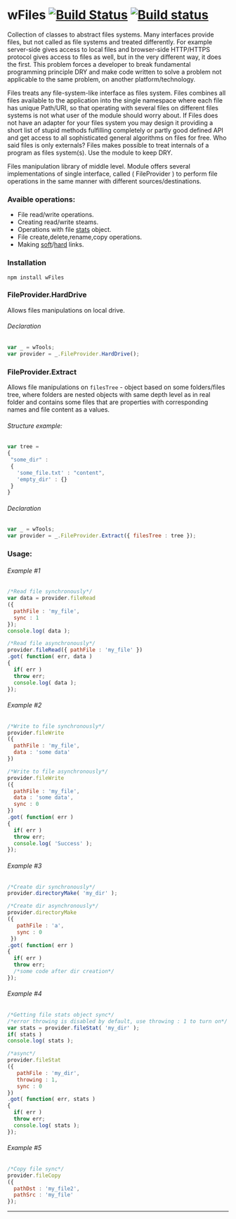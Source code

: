 # wFiles [![Build Status](https://travis-ci.org/Wandalen/wFiles.svg?branch=master)](https://travis-ci.org/Wandalen/wFiles) [![Build status](https://ci.appveyor.com/api/projects/status/rh9519h7y3xdxkf8?svg=true)](https://ci.appveyor.com/project/Wandalen/wfiles)

Collection of classes to abstract files systems. Many interfaces provide files, but not called as file systems and treated differently. For example server-side gives access to local files and browser-side HTTP/HTTPS protocol gives access to files as well, but in the very different way, it does the first. This problem forces a developer to break fundamental programming principle DRY and make code written to solve a problem not applicable to the same problem, on another platform/technology.

Files treats any file-system-like interface as files system. Files combines all files available to the application into the single namespace where each file has unique Path/URI, so that operating with several files on different files systems is not what user of the module should worry about. If Files does not have an adapter for your files system you may design it providing a short list of stupid methods fulfilling completely or partly good defined API and get access to all sophisticated general algorithms on files for free. Who said files is only externals? Files makes possible to treat internals of a program as files system(s). Use the module to keep DRY.

Files manipulation library of middle level. Module offers several implementations  of single interface, called ( FileProvider ) to perform file operations in the same manner with different sources/destinations.

### Avaible operations:
* File read/write operations.
* Creating read/write steams.
* Operations with file [stats](https://nodejs.org/api/fs.html#fs_class_fs_stats) object.
* File create,delete,rename,copy operations.
* Making [soft](https://en.wikipedia.org/wiki/Symbolic_link)/[hard](https://en.wikipedia.org/wiki/Hard_link) links.

### Installation
```terminal
npm install wFiles
```

### FileProvider.HardDrive
Allows files manipulations on local drive.

###### Declaration
```javascript
var _ = wTools;
var provider = _.FileProvider.HardDrive();
```

### FileProvider.Extract
Allows file manipulations on `filesTree` - object based on some folders/files tree, where folders are nested objects with same depth level as in real folder and contains some files that are properties with corresponding names and file content as a values.

###### Structure example:
```javascript
var tree =
{
 "some_dir" :
 {
   'some_file.txt' : "content",
   'empty_dir' : {}
 }
}
```
###### Declaration
```javascript
var _ = wTools;
var provider = _.FileProvider.Extract({ filesTree : tree });
```
<!-- ###### FileProvider.Url desc here -->
### Usage:

###### Example #1
```javascript
/*Read file synchronously*/
var data = provider.fileRead
({
  pathFile : 'my_file',
  sync : 1
});
console.log( data );

/*Read file asynchronously*/
provider.fileRead({ pathFile : 'my_file' })
.got( function( err, data )
{
  if( err )
  throw err;
  console.log( data );
});
```
###### Example #2
```javascript
/*Write to file synchronously*/
provider.fileWrite
({
  pathFile : 'my_file',
  data : 'some data'
})

/*Write to file asynchronously*/
provider.fileWrite
({
  pathFile : 'my_file',
  data : 'some data',
  sync : 0
})
.got( function( err )
{
  if( err )
  throw err;
  console.log( 'Success' );
});
```
###### Example #3
```javascript
/*Create dir synchronously*/
provider.directoryMake( 'my_dir' );

/*Create dir asynchronously*/
provider.directoryMake
({
   pathFile : 'a',
   sync : 0
 })
.got( function( err )
{
  if( err )
  throw err;
  /*some code after dir creation*/
});
```
###### Example #4
```javascript
/*Getting file stats object sync*/
/*error throwing is disabled by default, use throwing : 1 to turn on*/
var stats = provider.fileStat( 'my_dir' );
if( stats )
console.log( stats );

/*async*/
provider.fileStat
({
   pathFile : 'my_dir',
   throwing : 1,
   sync : 0
})
.got( function( err, stats )
{
  if( err )
  throw err;
  console.log( stats );
});
```
###### Example #5
```javascript
/*Copy file sync*/
provider.fileCopy
({
  pathDst : 'my_file2',
  pathSrc : 'my_file'
});

```


---
<!-- # Methods -> later
If sync option is avaible - method supports sync/async modes. Use `true` for synchronous and `false` for async. In asynchronous mode [wConsequence]( https://github.com/Wandalen/wConsequence ) object is returned.
* ##### fileReadAct - returns file content in specified `encoding`.
>  - sync  { Boolean } - sync/async mode switch, default = false;
>  - pathFile { String } - path to target file;
>  - encoding { String } - sets encoding, default = 'utf8'.
* ##### createReadStreamAct - creates readable stream for file specified by `pathFile`.
>  - sync  { Boolean } - sync/async mode switch, default = false;
>  - pathFile { String } - path to target file; -->










































































































































































